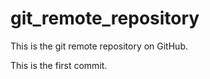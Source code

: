 git_remote_repository
=====================

This is the git remote repository on GitHub.

This is the first commit.
